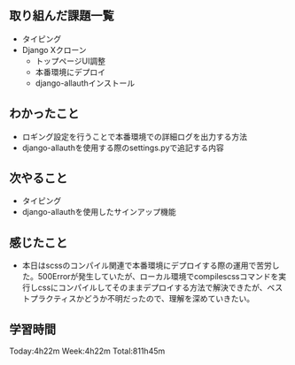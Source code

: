 ## 取り組んだ課題一覧
- タイピング
- Django Xクローン
    - トップページUI調整
    - 本番環境にデプロイ
    - django-allauthインストール
## わかったこと
- ロギング設定を行うことで本番環境での詳細ログを出力する方法
- django-allauthを使用する際のsettings.pyで追記する内容
## 次やること
- タイピング
- django-allauthを使用したサインアップ機能
## 感じたこと
- 本日はscssのコンパイル関連で本番環境にデプロイする際の運用で苦労した。500Errorが発生していたが、ローカル環境でcompilescssコマンドを実行しcssにコンパイルしてそのままデプロイする方法で解決できたが、ベストプラクティスかどうか不明だったので、理解を深めていきたい。
## 学習時間
Today:4h22m Week:4h22m Total:811h45m